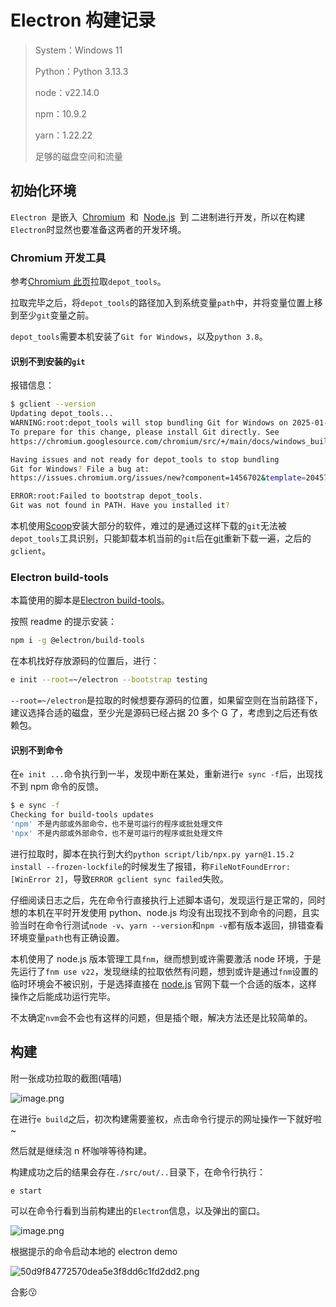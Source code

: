 # Electron 构建记录


> System：Windows 11
>
> Python：Python 3.13.3
>
> node：v22.14.0
>
> npm：10.9.2
>
> yarn：1.22.22
>
> 足够的磁盘空间和流量

## 初始化环境

`Electron`  是嵌入  [Chromium](https://www.chromium.org/)  和  [Node.js](https://nodejs.org/)  到 二进制进行开发，所以在构建`Electron`时显然也要准备这两者的开发环境。

### Chromium 开发工具

参考[Chromium 此页](https://chromium.googlesource.com/chromium/tools/depot_tools.git)拉取`depot_tools`。

拉取完毕之后，将`depot_tools`的路径加入到系统变量`path`中，并将变量位置上移到至少`git`变量之前。

`depot_tools`需要本机安装了`Git for Windows`，以及`python 3.8`。

#### 识别不到安装的`git`

报错信息：

```bash
$ gclient --version
Updating depot_tools...
WARNING:root:depot_tools will stop bundling Git for Windows on 2025-01-27.
To prepare for this change, please install Git directly. See
https://chromium.googlesource.com/chromium/src/+/main/docs/windows_build_instructions.md#Install-git

Having issues and not ready for depot_tools to stop bundling
Git for Windows? File a bug at:
https://issues.chromium.org/issues/new?component=1456702&template=2045785

ERROR:root:Failed to bootstrap depot_tools.
Git was not found in PATH. Have you installed it?
```

本机使用[Scoop](https://scoop.sh/)安装大部分的软件，难过的是通过这样下载的`git`无法被`depot_tools`工具识别，只能卸载本机当前的`git`后在[git](https://git-scm.com/downloads)重新下载一遍，之后的`gclient`。

### Electron build-tools

本篇使用的脚本是[Electron build-tools](https://github.com/electron/build-tools)。

按照 readme 的提示安装：

```bash
npm i -g @electron/build-tools
```

在本机找好存放源码的位置后，进行：

```bash
e init --root=~/electron --bootstrap testing
```

`--root=~/electron`是拉取的时候想要存源码的位置，如果留空则在当前路径下，建议选择合适的磁盘，至少光是源码已经占据 20 多个 G 了，考虑到之后还有依赖包。

#### 识别不到命令

在`e init ...`命令执行到一半，发现中断在某处，重新进行`e sync -f`后，出现找不到 npm 命令的反馈。

```bash
$ e sync -f
Checking for build-tools updates
'npm' 不是内部或外部命令，也不是可运行的程序或批处理文件
'npx' 不是内部或外部命令，也不是可运行的程序或批处理文件
```

进行拉取时，脚本在执行到大约`python script/lib/npx.py yarn@1.15.2 install --frozen-lockfile`的时候发生了报错，称`FileNotFoundError: [WinError 2]`，导致`ERROR gclient sync failed`失败。

仔细阅读日志之后，先在命令行直接执行上述脚本语句，发现运行是正常的，同时想的本机在平时开发使用 python、node.js 均没有出现找不到命令的问题，且实验当时在命令行测试`node -v`、`yarn --version`和`npm -v`都有版本返回，排错查看环境变量`path`也有正确设置。

本机使用了 node.js 版本管理工具`fnm`，继而想到或许需要激活 node 环境，于是先运行了`fnm use v22`，发现继续的拉取依然有问题，想到或许是通过`fnm`设置的临时环境会不被识别，于是选择直接在 [node.js](https://nodejs.org/en) 官网下载一个合适的版本，这样操作之后能成功运行完毕。

不太确定`nvm`会不会也有这样的问题，但是插个眼，解决方法还是比较简单的。

## 构建

附一张成功拉取的截图(嘻嘻)

![image.png](https://img.dodolalorc.cn/i/2025/04/26/680c5ddac8c6d.png)

在进行`e build`之后，初次构建需要鉴权，点击命令行提示的网址操作一下就好啦~

然后就是继续泡 n 杯咖啡等待构建。

构建成功之后的结果会存在`./src/out/..`目录下，在命令行执行：

```bash
e start
```

可以在命令行看到当前构建出的`Electron`信息，以及弹出的窗口。

![image.png](https://img.dodolalorc.cn/i/2025/04/27/680dd921a3158.png)

根据提示的命令启动本地的 electron demo

![50d9f84772570dea5e3f8dd6c1fd2dd2.png](https://img.dodolalorc.cn/i/2025/04/27/680dd96b91c23.png)

合影😗

